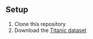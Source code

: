 ## Setup

1. Clone this repository
2. Download the [Titanic dataset](https://raw.githubusercontent.com/datasciencedojo/datasets/refs/heads/master/titanic.csv)